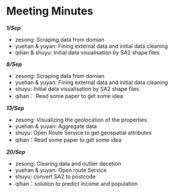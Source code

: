 # Meeting Minutes

***1/Sep***
- zesong: Scraping data from domian
- yuehan & yuyan: Fining external data and initial data cleaning
- qihan & shuyu: Initial data visualisation by SA2 shape files




***8/Sep***
- zesong: Scraping data from domian
- yuehan & yuyan: Fining external data and initial data cleaning
- shuyu: Initial data visualisation by SA2 shape files
- qihan： Read some paper to get some idea


***13/Sep***
- zesong: Visualizing the geolocation of the properties
- yuehan & yuyan: Aggregate data
- shuyu: Open Route Service to get geospatial attributes
- qihan：Read some paper to get some idea



***20/Sep***
- zesong: Clearing data and outlier decetion
- yuehan & yuyan: Open route Service
- shuyu: convert SA2 to postcode
- qihan：solution to predict income and population